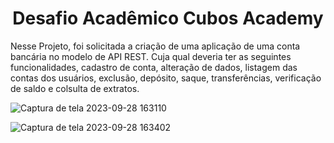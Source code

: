 <h1 align="center">Desafio Acadêmico Cubos Academy</h1>


Nesse Projeto, foi solicitada a criação de uma aplicação de uma conta bancária no modelo de API REST.
Cuja qual deveria ter as seguintes funcionalidades, cadastro de conta, alteração de dados, listagem das contas dos usuários,
exclusão, depósito, saque, transferências, verificação de saldo e colsulta de extratos.


![Captura de tela 2023-09-28 163110](https://github.com/AleksandraPereira/images-in-readme/assets/121905245/926dbc09-2e22-402e-a78e-4d4a3b4567c5)



![Captura de tela 2023-09-28 163402](https://github.com/AleksandraPereira/desafio-cubos-academy-conta-bancaria/assets/121905245/84a0d761-4e88-4bf4-b607-5eb832696bd2)


